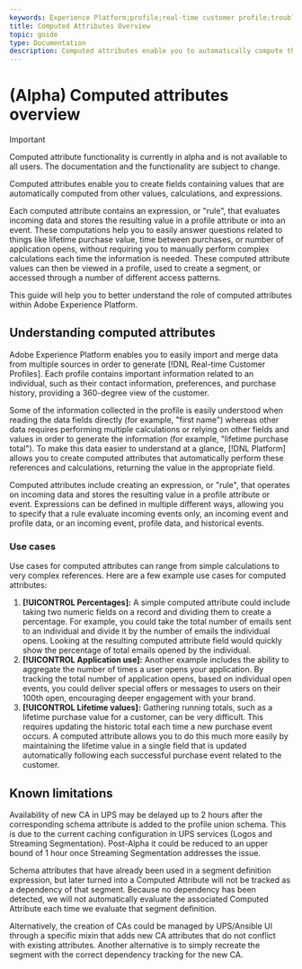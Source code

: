 ```yaml
---
keywords: Experience Platform;profile;real-time customer profile;troubleshooting;API
title: Computed Attributes Overview
topic: guide
type: Documentation
description: Computed attributes enable you to automatically compute the value of fields based on other values, calculations, and expressions. Computed attributes operate on Real-time Customer Profile data, meaning you can aggregate values across all records and events stored in Adobe Experience Platform. 
---
```


# (Alpha) Computed attributes overview

>[!IMPORTANT]
>
>Computed attribute functionality is currently in alpha and is not available to all users. The documentation and the functionality are subject to change.

Computed attributes enable you to create fields containing values that are automatically computed from other values, calculations, and expressions. 

Each computed attribute contains an expression, or "rule", that evaluates incoming data and stores the resulting value in a profile attribute or into an event. These computations help you to easily answer questions related to things like lifetime purchase value, time between purchases, or number of application opens, without requiring you to manually perform complex calculations each time the information is needed. These computed attribute values can then be viewed in a profile, used to create a segment, or accessed through a number of different access patterns.

This guide will help you to better understand the role of computed attributes within Adobe Experience Platform.

## Understanding computed attributes

Adobe Experience Platform enables you to easily import and merge data from multiple sources in order to generate [!DNL Real-time Customer Profiles]. Each profile contains important information related to an individual, such as their contact information, preferences, and purchase history, providing a 360-degree view of the customer. 

Some of the information collected in the profile is easily understood when reading the data fields directly (for example, "first name") whereas other data requires performing multiple calculations or relying on other fields and values in order to generate the information (for example, "lifetime purchase total"). To make this data easier to understand at a glance, [!DNL Platform] allows you to create computed attributes that automatically perform these references and calculations, returning the value in the appropriate field.

Computed attributes include creating an expression, or "rule", that operates on incoming data and stores the resulting value in a profile attribute or event. Expressions can be defined in multiple different ways, allowing you to specify that a rule evaluate incoming events only, an incoming event and profile data, or an incoming event, profile data, and historical events.

### Use cases

Use cases for computed attributes can range from simple calculations to very complex references. Here are a few example use cases for computed attributes:

1. **[!UICONTROL Percentages]:** A simple computed attribute could include taking two numeric fields on a record and dividing them to create a percentage. For example, you could take the total number of emails sent to an individual and divide it by the number of emails the individual opens. Looking at the resulting computed attribute field would quickly show the percentage of total emails opened by the individual.
1. **[!UICONTROL Application use]:** Another example includes the ability to aggregate the number of times a user opens your application. By tracking the total number of application opens, based on individual open events, you could deliver special offers or messages to users on their 100th open, encouraging deeper engagement with your brand.
1. **[!UICONTROL Lifetime values]:** Gathering running totals, such as a lifetime purchase value for a customer, can be very difficult. This requires updating the historic total each time a new purchase event occurs. A computed attribute allows you to do this much more easily by maintaining the lifetime value in a single field that is updated automatically following each successful purchase event related to the customer.

## Known limitations

Availability of new CA in UPS may be delayed up to 2 hours after the corresponding schema attribute is added to the profile union schema.
This is due to the current caching configuration in UPS services (Logos and Streaming Segmentation). Post-Alpha it could be reduced to an upper bound of 1 hour once Streaming Segmentation addresses the issue.

Schema attributes that have already been used in a segment definition expression, but later turned into a Computed Attribute will not be tracked as a dependency of that segment. Because no dependency has been detected, we will not automatically evaluate the associated Computed Attribute each time we evaluate that segment definition. 

Alternatively, the creation of CAs could be managed by UPS/Ansible UI through a specific mixin that adds new CA attributes that do not conflict with existing attributes. Another alternative is to simply recreate the segment with the correct dependency tracking for the new CA.